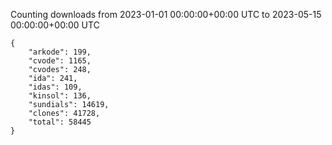 
Counting downloads from 2023-01-01 00:00:00+00:00 UTC to 2023-05-15 00:00:00+00:00 UTC

```
{
    "arkode": 199,
    "cvode": 1165,
    "cvodes": 248,
    "ida": 241,
    "idas": 109,
    "kinsol": 136,
    "sundials": 14619,
    "clones": 41728,
    "total": 58445
}
```
